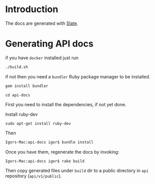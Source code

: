 # Introduction

The docs are generated with [Slate](https://github.com/tripit/slate).

# Generating API docs

if you have `docker` installed just run
```bash
./build.sh
```
if not then you need a `bundler` Ruby package manager to be installed.
````bash
gem install bundler
````

``cd api-docs``

First you need to install the dependencies, if not yet done.

Install ruby-dev
```
sudo apt-get install ruby-dev
```
Then
````bash
Igors-Mac:api-docs igor$ bundle install
````

Once you have them, regenerate the docs by invoking:

````bash
Igors-Mac:api-docs igor$ rake build
````

Then copy generated files under `build` dir to a public directory in `api` repository (`api/v1/public`).
